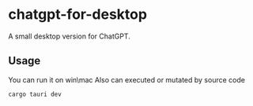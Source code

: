# chatgpt-for-desktop


A small desktop version for ChatGPT.

## Usage
You can run it on win\mac
Also can executed or mutated by source code
```
cargo tauri dev
```
